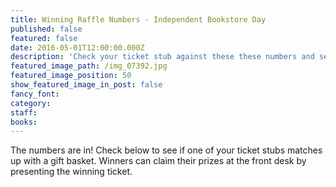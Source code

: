 ```yaml
---
title: Winning Raffle Numbers - Independent Bookstore Day
published: false
featured: false
date: 2016-05-01T12:00:00.000Z
description: 'Check your ticket stub against these these numbers and see if you won an Indie Day gift basket!'
featured_image_path: /img_07392.jpg
featured_image_position: 50
show_featured_image_in_post: false
fancy_font:
category:
staff:
books:
---
```



The numbers are in! Check below to see if one of your ticket stubs matches up with a gift basket. Winners can claim their prizes at the front desk by presenting the winning ticket.